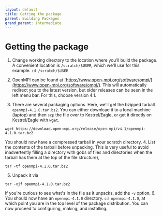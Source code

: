 ```yaml
---
layout: default
title: Getting the package
parent: Building Packages
grand_parent: Intermediate
---
```


# Getting the package

1. Change working directory to the location where you'll build the package. A convenient location is `/scratch/$USER`, which we'll use for this example. `cd /scratch/$USER`

2. OpenMPI can be found at [https://www.open-mpi.org/software/ompi/](https://www.open-mpi.org/software/ompi/). This will automatically redirect you to the latest version, but older releases can be seen in the left menu bar. For this, choose version 4.1.

3. There are several packaging options. 
Here, we'll get the bzipped tarball `openmpi-4.1.0.tar.bz2`. 
You can either download it to a local machine (laptop) and then `scp` the file over to Kestrel/Eagle, or get it directly on Kestrel/Eagle with `wget`.
```
wget https://download.open-mpi.org/release/open-mpi/v4.1/openmpi-4.1.0.tar.bz2
```
You should now have a compressed tarball in your scratch directory.
4. List the contents of the tarball before unpacking. 
This is very useful to avoid inadvertently filling a directory with gobs of files and directories when the tarball has them at the top of the file structure),
```
tar -tf openmpi-4.1.0.tar.bz2
```
5. Unpack it via
```
tar -xjf openmpi-4.1.0.tar.bz2
```
If you're curious to see what's in the file as it unpacks, add the `-v` option. 
6. You should now have an `openmpi-4.1.0` directory. 
`cd openmpi-4.1.0`, at which point you are in the top level of the package distribution.
You can now proceed to configuring, making, and installing.

